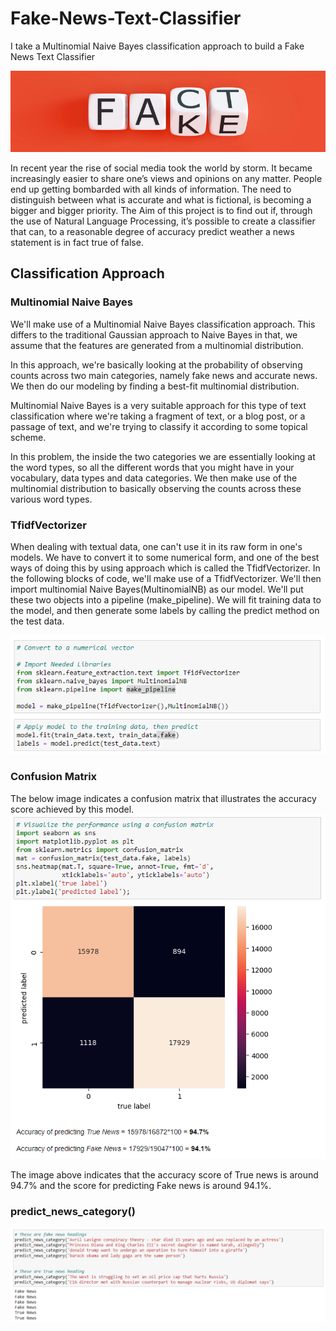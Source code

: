 # Fake-News-Text-Classifier
I take a Multinomial Naive Bayes classification approach to build a Fake News Text Classifier

![](fakeFact.png)


In recent year the rise of social media took the world by storm. It became increasingly easier to share one’s views and opinions on any matter. People end up getting bombarded with all kinds of information. The need to distinguish between what is accurate and what is fictional, is becoming a bigger and bigger priority. The Aim of this project is to find out if, through the use of Natural Language Processing, it’s possible to create a classifier that can, to a reasonable degree of accuracy predict weather a news statement is in fact true of false.


## Classification Approach

### Multinomial Naive Bayes

We'll make use of a Multinomial Naive Bayes classification approach. This differs to the traditional Gaussian approach to Naive Bayes in that, we assume that the features are generated from a multinomial distribution.

In this approach, we're basically looking at the probability of observing counts across two main categories, namely fake news and accurate news. We then do our modeling by finding a best-fit multinomial distribution.

Multinomial Naive Bayes is a very suitable approach for this type of text classification where we're taking a fragment of text, or a blog post, or a passage of text, and we're trying to classify it according to some topical scheme.

In this problem, the inside the two categories we are essentially looking at the word types, so all the different words that you might have in your vocabulary, data types and data categories. We then make use of the multinomial distribution to basically observing the counts across these various word types.

### TfidfVectorizer

When dealing with textual data, one can't use it in its raw form in one's models. We have to convert it to some numerical form, and one of the best ways of doing this by using approach which is called the TfidfVectorizer.
In the following blocks of code, we'll make use of a TfidfVectorizer. We'll then import multinomial Naive Bayes(MultinomialNB) as our model. We'll put these two objects into a pipeline (make_pipeline). We will fit training data to the model, and then generate some labels by calling the predict method on the test data.


![](code.png)

### Confusion Matrix
The below image indicates a confusion matrix that illustrates the accuracy score achieved by this model.
![](ConfusionMatrix.png)

The image above indicates that the accuracy score of True news is around 94.7% and the score for predicting Fake news is around 94.1%. 

### predict_news_category()

![](predictNewsCategory.png)
